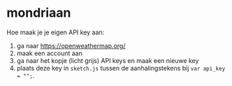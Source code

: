 # mondriaan

Hoe maak je je eigen API key aan:
1. ga naar https://openweathermap.org/ 
2. maak een account aan
3. ga naar het kopje (licht grijs) API keys en maak een nieuwe key
4. plaats deze key in ```sketch.js``` tussen de aanhalingstekens bij ```var api_key = "";```.
